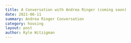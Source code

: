 ```yaml
---
title: A Conversation with Andrea Ringer (coming soon)
date: 2021-06-11
summary: Andrea Ringer Conversation
category: housing
layout: post
author: Kyle Witzigman
---
```


